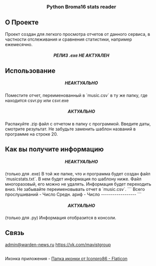 <!-- Improved compatibility of back to top link: See: https://github.com/othneildrew/Best-README-Template/pull/73 -->
<h3 align="center">Python Broma16 stats reader</h3>

<!-- ABOUT THE PROJECT -->
## О Проекте

Проект создан для легкого просмотра отчетов от данного сервиса, в частности отслеживания и сравнения статистики, например ежемесячно.

<h5 align="center">РЕЛИЗ .exe НЕ АКТУАЛЕН</h5>

<!-- GETTING STARTED -->
## Использование

<h5 align="center">НЕАКТУАЛЬНО</h5> 
Поместите отчет, переименованный в `music.csv` в ту же папку, где находится csvr.py или csvr.exe

<h5 align="center">АКТУАЛЬНО</h5> 
Распакуйте .zip файл с отчетом в папку с программой. Введите даты, смотрите результат. Не забудьте заменить шаблон названий в программе на строке 20.

## Как вы получите информацию
<h5 align="center">НЕАКТУАЛЬНО</h5> 
(только для .exe)
В той же папке, что и программа будет создан файл `musicstats.txt`. В нем будет информация по шаблону ниже. Файл многоразовый, его можно не удалять. Информация будет переходить вниз. Не забывайте переименовывать отчет в `music.csv`.
```
Всего прослушиваний - Число
Средн. ариф - Число
------------------
```
<h5 align="center">АКТУАЛЬНО</h5> 
(только для .py)
Информация отобразится в консоли.

<!-- CONTACT -->
## Связь

admin@warden-news.ru
https://vk.com/mavistgroup

##
Иконка приложения - <a href="https://www.flaticon.com/ru/free-icons/" title="папка иконки">Папка иконки от Iconpro86 - Flaticon</a>
